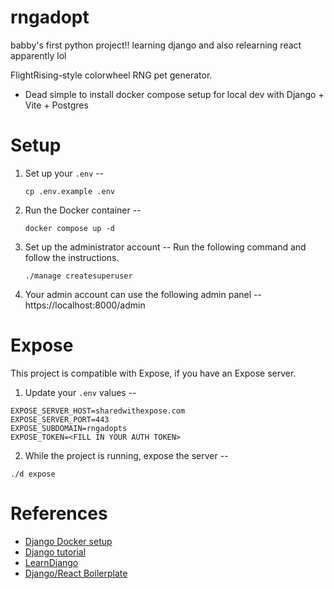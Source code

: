 # rngadopt

babby's first python project!! learning django and also relearning react apparently lol

FlightRising-style colorwheel RNG pet generator. 

- Dead simple to install docker compose setup for local dev with Django + Vite + Postgres

# Setup
1. Set up your `.env` --
    ```
    cp .env.example .env
    ```
2. Run the Docker container --
    ```
    docker compose up -d
    ```
3. Set up the administrator account -- Run the following command and follow the instructions.
    ```
    ./manage createsuperuser
    ```
3. Your admin account can use the following admin panel -- https://localhost:8000/admin 

# Expose
This project is compatible with Expose, if you have an Expose server.

1. Update your `.env` values --
  ```
  EXPOSE_SERVER_HOST=sharedwithexpose.com
  EXPOSE_SERVER_PORT=443
  EXPOSE_SUBDOMAIN=rngadopts
  EXPOSE_TOKEN=<FILL IN YOUR AUTH TOKEN>
  ```
2. While the project is running, expose the server --  
  ```
  ./d expose
  ```

# References
- [Django Docker setup](https://github.com/docker/awesome-compose/tree/master/official-documentation-samples/django/)
- [Django tutorial](https://docs.djangoproject.com/en/4.1/intro/tutorial01/)
- [LearnDjango](https://learndjango.com/)
- [Django/React Boilerplate](https://gist.github.com/lucianoratamero/7fc9737d24229ea9219f0987272896a2)